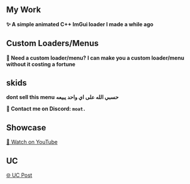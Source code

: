## My Work
**✨ A simple animated C++ ImGui loader I made a while ago**

## Custom Loaders/Menus
**🎨 Need a custom loader/menu?**
**I can make you a custom loader/menu without it costing a fortune**

## skids
**dont sell this menu**
**حسبي الله على اي واحد يبيعه**

**📩 Contact me on Discord: `moat.`**

## Showcase
[🎥 Watch on YouTube](https://youtu.be/4VrN6xVetcc)

## UC
[🌐 UC Post](https://www.unknowncheats.me/forum/c-and-c-/672274-free-animated-imgui-loader.html)
